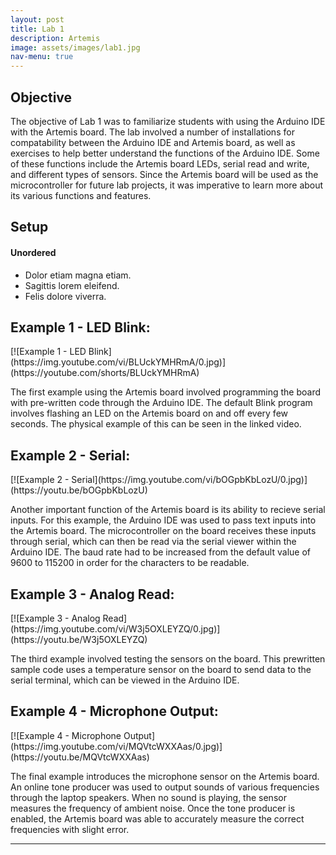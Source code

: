 ```yaml
---
layout: post
title: Lab 1
description: Artemis
image: assets/images/lab1.jpg
nav-menu: true
---
```


<h2>Objective </h2>
The objective of Lab 1 was to familiarize students with using the Arduino IDE with the Artemis board. The lab involved a number of installations for compatability between the Arduino IDE and Artemis board, as well as exercises to help better understand the functions of the Arduino IDE. Some of these functions include the Artemis board LEDs, serial read and write, and different types of sensors. Since the Artemis board will be used as the microcontroller for future lab projects, it was imperative to learn more about its various functions and features.

<h2>Setup</h2>

<h4>Unordered</h4>
    <ul>
		<li>Dolor etiam magna etiam.</li>
		<li>Sagittis lorem eleifend.</li>
		<li>Felis dolore viverra.</li>
	</ul>

<h2>Example 1 - LED Blink:</h2>
[![Example 1 - LED Blink](https://img.youtube.com/vi/BLUckYMHRmA/0.jpg)](https://youtube.com/shorts/BLUckYMHRmA)

The first example using the Artemis board involved programming the board with pre-written code through the Arduino IDE. The default Blink program involves flashing an LED on the Artemis board on and off every few seconds. The physical example of this can be seen in the linked video.

<h2>Example 2 - Serial:</h2>
[![Example 2 - Serial](https://img.youtube.com/vi/bOGpbKbLozU/0.jpg)](https://youtu.be/bOGpbKbLozU)

Another important function of the Artemis board is its ability to recieve serial inputs. For this example, the Arduino IDE was used to pass text inputs into the Artemis board. The microcontroller on the board receives these inputs through serial, which can then be read via the serial viewer within the Arduino IDE. The baud rate had to be increased from the default value of 9600 to 115200 in order for the characters to be readable.

<h2>Example 3 - Analog Read:</h2>
[![Example 3 - Analog Read](https://img.youtube.com/vi/W3j5OXLEYZQ/0.jpg)](https://youtu.be/W3j5OXLEYZQ)

The third example involved testing the sensors on the board. This prewritten sample code uses a temperature sensor on the board to send data to the serial terminal, which can be viewed in the Arduino IDE.

<h2>Example 4 - Microphone Output:</h2>
[![Example 4 - Microphone Output](https://img.youtube.com/vi/MQVtcWXXAas/0.jpg)](https://youtu.be/MQVtcWXXAas)

The final example introduces the microphone sensor on the Artemis board. An online tone producer was used to output sounds of various frequencies through the laptop speakers. When no sound is playing, the sensor measures the frequency of ambient noise. Once the tone producer is enabled, the Artemis board was able to accurately measure the correct frequencies with slight error.

***
